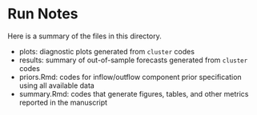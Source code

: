 # Run Notes

Here is a summary of the files in this directory. 

- plots: diagnostic plots generated from `cluster` codes 
- results: summary of out-of-sample forecasts generated from `cluster` codes
- priors.Rmd: codes for inflow/outflow component prior specification using all available data
- summary.Rmd: codes that generate figures, tables, and other metrics reported in the manuscript
